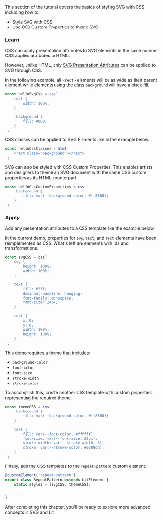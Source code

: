 This section of the tutorial covers the basics of styling SVG with
CSS including how to:

- Style SVG with CSS
- Use CSS Custom Properties to theme SVG

### Learn

CSS can apply presentation attributes to SVG elements in the same manner CSS
applies attributes to HTML.

However, unlike HTML, only [SVG Presentation Attributes](https://developer.mozilla.org/en-US/docs/Web/SVG/Attribute/Presentation)
can be applied to SVG through CSS.

In the following example, all `<rect>` elements will be as wide as
their parent element while elements using the class `background` will
have a black fill.


```ts
const helloSvgCss = css`
	rect {
		width: 100%;
	}

	.background {
		fill: #000;
	}
`;
```

CSS classes can be applied to SVG Elements like in the example below.

```ts
const helloCssClasses = html`
	<rect class="background"></rect>
`;
```

SVG can also be styled with CSS Custom Properties. This enables
artists and designers to theme an SVG document with the same CSS
custom properties as its HTML counterpart.

```ts
const helloCssCustomProperties = css`
	.background {
		fill: var(--background-color, #ff8800);
	}
`;
```

### Apply

Add any presentation attributes to a CSS template like the example
below.

In the current demo, properties for `svg`, `text`, and `rect` elements
have been reimplemented as CSS. What's left are elements with ids and
transformations.

```ts
const svgCSS = css`
	svg {
		height: 100%;
		width: 100%;
	}

	text {
		fill: #fff;
		dominant-baseline: hanging;
		font-family: monospace;
		font-size: 24px;
	}

	rect {
		x: 0;
		y: 0;
		width: 100%;
		height: 100%;
	}
`;
```

This demo requires a theme that includes:

- `background-color`
- `font-color`
- `font-size`
- `stroke-width`
- `stroke-color`

To accomplish this, create another CSS template with custom properties representing the required theme.

```ts
const themeCSS = css`
	.background {
		fill: var(--background-color, #ff8800);
	}

	text {
		fill: var(--font-color, #ffffff);
		font-size: var(--font-size, 28px);
		stroke-width: var(--stroke-width, 3);
		stroke: var(--stroke-color, #0000dd);
	}
`;
```

Finally, add the CSS templates to the `repeat-pattern` custom element.

```ts
@customElement('repeat-pattern')
export class RepeatPattern extends LitElement {
	static styles = [svgCSS, themeCSS];

	...
}
```

After completing this chapter, you'll be ready to explore more advanced
concepts in SVG and Lit.